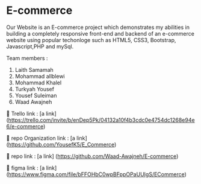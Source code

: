 # E-commerce
Our Website is an E-commerce project which demonstrates my abilities in building a completely responsive front-end and backend of an e-commerce website using popular techonloge such as HTML5, CSS3, Bootstrap, Javascript,PHP and mySql.

Team members :
1. Laith Samamah
2. Mohammad allblewi
3. Mohammad Khalel
4. Turkyah Yousef
5. Yousef Suleiman
6. Waad Awajneh


🔗 Trello link : [a link] (https://trello.com/invite/b/enDep5Pk/04132a10f4b3cdc0e4754dc1268e94e6/e-commerce)

🔗 repo Organization link : [a link] (https://github.com/YousefK5/E_Commerce)

🔗 repo link : [a link] (https://github.com/Waad-Awajneh/E-commerce)

🔗 figma link : [a link] (https://www.figma.com/file/bFFOHbC0wpBFppOPaUUIgS/ECommerce)

